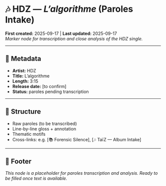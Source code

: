 # 🎶 HDZ — *L’algorithme* (Paroles Intake)  
**First created:** 2025-09-17 | **Last updated:** 2025-09-17  
*Marker node for transcription and close analysis of the HDZ single.*  

---

## 📌 Metadata  
- **Artist:** HDZ  
- **Title:** L’algorithme  
- **Length:** 3:15  
- **Release date:** [to confirm]  
- **Status:** paroles pending transcription  

---

## 📖 Structure  
- Raw paroles (to be transcribed)  
- Line-by-line gloss + annotation  
- Thematic motifs  
- Cross-links: e.g. [📚 Forensic Silence], [🎶 TaïZ — Album Intake]  

---

## 🏮 Footer  
*This node is a placeholder for paroles transcription and analysis. Ready to be filled once text is available.*  
